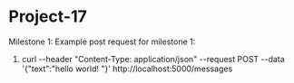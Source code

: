 # Project-17

Milestone 1:
Example post request for milestone 1:
1. curl --header "Content-Type: application/json" --request POST --data '{"text":"hello world! "}' http://localhost:5000/messages
